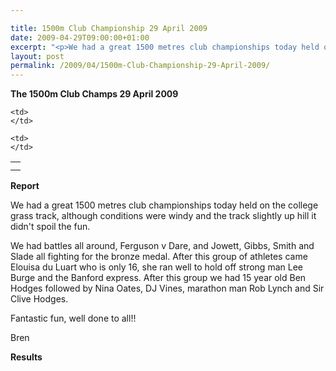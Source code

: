 ```yaml
---

title: 1500m Club Championship 29 April 2009
date: 2009-04-29T09:00:00+01:00
excerpt: "<p>We had a great 1500 metres club championships today held on the college grass track, although conditions were windy and the track slightly up hill it didn't spoil the day. Fantastic fun, well done to all! Brendan Ward, Club Chairman 1500m Club Championship 29 April 2009 Photos Report Results</p>"
layout: post
permalink: /2009/04/1500m-Club-Championship-29-April-2009/
---
```

**The 1500m Club Champs 29 April 2009**

<table>
  <tr>
    <td>
    </td>
    
    <td>
    </td>
  </tr>
  
  <tr>
    <td>
    </td>
    
    <td>
    </td>
  </tr>
</table>

**Report**</p> 

We had a great 1500 metres club championships today held on the college grass track, although conditions were windy and the track slightly up hill it didn't spoil the fun.



We had battles all around, Ferguson v Dare, and Jowett, Gibbs, Smith and Slade all fighting for the bronze medal. After this group of athletes came Elouisa du Luart who is only 16, she ran well to hold off strong man Lee Burge and the Banford express. After this group we had 15 year old Ben Hodges followed by Nina Oates, DJ Vines, marathon man Rob Lynch and Sir Clive Hodges.



Fantastic fun, well done to all!!

Bren

<a name="Report"></a><a name="Results"></a>

**Results**

<map name="100109w.jpg">
  <area shape="RECT" coords="677,27,696,48" alt="Race Winner" />
  
  <area shape="RECT" coords="379,28,393,45" alt="Sarah Greef" />
  
  <area shape="RECT" coords="354,28,368,46" alt="Rachel Vines" />
  
  <area shape="RECT" coords="303,28,318,46" alt="Anna Maughan" />
  
  <area shape="RECT" coords="206,28,220,46" alt="Dawn Addinall" />
  
  <area shape="RECT" coords="86,28,103,46" alt="Alex Evans" />
</map>

<map name="100109m.jpg">
  <area shape="RECT" coords="63,31,76,45" alt="Clive Scott" />
  
  <area shape="RECT" coords="112,32,121,44" alt="Paul Davies" />
  
  <area shape="RECT" coords="118,32,129,43" alt="Paul Stonuary" />
  
  <area shape="RECT" coords="223,29,236,47" alt="James Gibbs" />
  
  <area shape="RECT" coords="255,29,264,42" alt="David Smeath" />
  
  <area shape="RECT" coords="263,28,272,43" alt="Chris Hale" />
  
  <area shape="RECT" coords="275,31,288,45" alt="Rob Shute" />
  
  <area shape="RECT" coords="308,31,321,45" alt="Billy Bradshaw" />
  
  <area shape="RECT" coords="582,29,594,46" alt="Will Ferguson" />
  
  <area shape="RECT" coords="680,30,694,45" alt="Race Winner" />
</map>